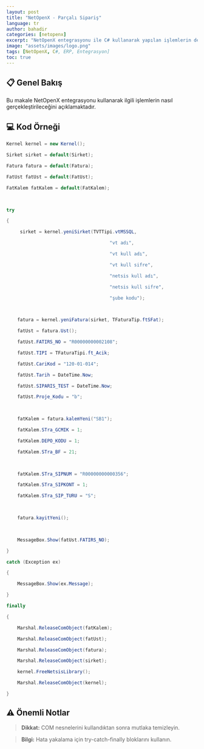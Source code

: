 ```yaml
---
layout: post
title: "NetOpenX - Parçalı Sipariş"
language: tr
author: bahadir
categories: [netopenx]
excerpt: "NetOpenX entegrasyonu ile C# kullanarak yapılan işlemlerin detaylı açıklaması ve örnek kodları."
image: "assets/images/logo.png"
tags: [NetOpenX, C#, ERP, Entegrasyon]
toc: true
---
```


## 📋 Genel Bakış

Bu makale NetOpenX entegrasyonu kullanarak ilgili işlemlerin nasıl gerçekleştirileceğini açıklamaktadır.

## 💻 Kod Örneği

```csharp
Kernel kernel = new Kernel();

Sirket sirket = default(Sirket);

Fatura fatura = default(Fatura);

FatUst fatUst = default(FatUst);

FatKalem fatKalem = default(FatKalem);

 

try

{

     sirket = kernel.yeniSirket(TVTTipi.vtMSSQL,

                                      "vt adı",

                                      "vt kull adı",

                                      "vt kull sifre",

                                      "netsis kull adı",

                                      "netsis kull sifre",

                                      "şube kodu");

 

    fatura = kernel.yeniFatura(sirket, TFaturaTip.ftSFat);

    fatUst = fatura.Ust();

    fatUst.FATIRS_NO = "R00000000002108";

    fatUst.TIPI = TFaturaTipi.ft_Acik;

    fatUst.CariKod = "120-01-014";

    fatUst.Tarih = DateTime.Now;

    fatUst.SIPARIS_TEST = DateTime.Now;

    fatUst.Proje_Kodu = "b";

 

    fatKalem = fatura.kalemYeni("SB1");

    fatKalem.STra_GCMIK = 1;

    fatKalem.DEPO_KODU = 1;

    fatKalem.STra_BF = 21;

 

    fatKalem.STra_SIPNUM = "R00000000000356";

    fatKalem.STra_SIPKONT = 1;

    fatKalem.STra_SIP_TURU = "S";

 

    fatura.kayitYeni();

 

    MessageBox.Show(fatUst.FATIRS_NO);

}

catch (Exception ex)

{

    MessageBox.Show(ex.Message);

}

finally

{

    Marshal.ReleaseComObject(fatKalem);

    Marshal.ReleaseComObject(fatUst);

    Marshal.ReleaseComObject(fatura);

    Marshal.ReleaseComObject(sirket);

    kernel.FreeNetsisLibrary();

    Marshal.ReleaseComObject(kernel);

}
```


## ⚠️ Önemli Notlar

> **Dikkat:** COM nesnelerini kullandıktan sonra mutlaka temizleyin.

> **Bilgi:** Hata yakalama için try-catch-finally bloklarını kullanın.
